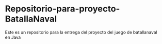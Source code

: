 # Repositorio-para-proyecto-BatallaNaval
Este es un repositorio para la entrega del proyecto del juego de batallanaval en Java
